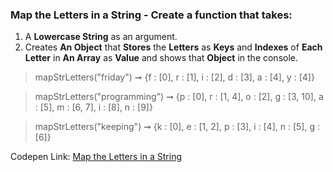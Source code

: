 ### Map the Letters in a String - Create a function that takes: 

1. A **Lowercase String** as an argument. 
1. Creates **An Object** that **Stores** the **Letters** as **Keys** and **Indexes** of **Each Letter** in **An Array** as **Value** and shows that **Object** in the console.

> mapStrLetters("friday") ➞ {f : [0], r : [1], i : [2], d : [3], a : [4], y : [4]} 

> mapStrLetters("programming") ➞ {p : [0], r : [1, 4], o : [2], g : [3, 10], a : [5], m : [6, 7], i : [8], n : [9]}

> mapStrLetters("keeping") ➞ {k : [0], e : [1, 2], p : [3], i : [4], n : [5], g : [6]} 

Codepen Link: [Map the Letters in a String](https://codepen.io/naveencoder/pen/vYEJPVm?editors=0012)